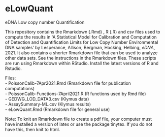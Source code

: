 # eLowQuant
eDNA Low copy number Quantification

This repository contains the Rmarkdown (.Rmd) , R (.R) and csv files used to compute the results in 'A Statistical Model for Calibration and Computation of Detection and Quantification Limits for Low Copy Number Environmental DNA samples' by Lesperance, Allison, Bergman, Hocking, Helbing, *eDNA*, 2021.  It also contains a shorter Rmarkdown file that can be used to analyze other data sets.  See the instructions in the Rmarkdown files.  These scripts are run using Rmarkdown within RStudio.  Install the latest versions of R and Rstudio.

Files:  
	- PoissonCalib-7Apr2021.Rmd (Rmarkdown file for publication computations)  
	- PoissonCalib-Functions-7April2021.R (R functions used by Rmd file)  
	- GEDWG_LOD_DATA3.csv (Klymus data)   
	- AssaySummary-ML.csv (Klymus results)  
	- eLowQuant.Rmd (Rmarkdown file for general use)  

Note:  To knit an Rmarkdown file to create a pdf file, your computer must have installed a version of latex or use the package tinytex.  If you do not have this, then knit to html.
